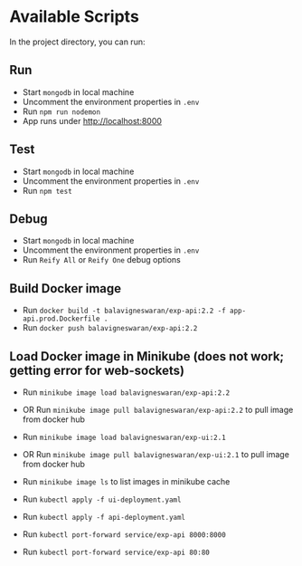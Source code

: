 # Available Scripts

In the project directory, you can run:

## Run

- Start `mongodb` in local machine
- Uncomment the environment properties in `.env`
- Run `npm run nodemon`
- App runs under [http://localhost:8000](http://localhost:8000)

## Test

- Start `mongodb` in local machine
- Uncomment the environment properties in `.env`
- Run `npm test`

## Debug

- Start `mongodb` in local machine
- Uncomment the environment properties in `.env`
- Run `Reify All` or `Reify One` debug options

## Build Docker image

- Run `docker build -t balavigneswaran/exp-api:2.2 -f app-api.prod.Dockerfile .`
- Run `docker push balavigneswaran/exp-api:2.2`

## Load Docker image in Minikube (does not work; getting error for web-sockets)

- Run `minikube image load balavigneswaran/exp-api:2.2`
- OR Run `minikube image pull balavigneswaran/exp-api:2.2` to pull image from docker hub

- Run `minikube image load balavigneswaran/exp-ui:2.1`
- OR Run `minikube image pull balavigneswaran/exp-ui:2.1` to pull image from docker hub

- Run `minikube image ls` to list images in minikube cache

- Run `kubectl apply -f ui-deployment.yaml`
- Run `kubectl apply -f api-deployment.yaml`
- Run `kubectl port-forward service/exp-api 8000:8000`
- Run `kubectl port-forward service/exp-api 80:80`
